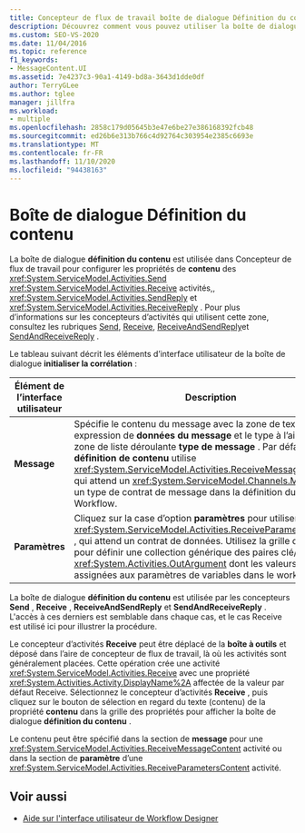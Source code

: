 ```yaml
---
title: Concepteur de flux de travail boîte de dialogue Définition du contenu
description: Découvrez comment vous pouvez utiliser la boîte de dialogue Définition du contenu pour configurer les propriétés de contenu des activités Send, Receive, SendReply et ReceiveReply.
ms.custom: SEO-VS-2020
ms.date: 11/04/2016
ms.topic: reference
f1_keywords:
- MessageContent.UI
ms.assetid: 7e4237c3-90a1-4149-bd8a-3643d1dde0df
author: TerryGLee
ms.author: tglee
manager: jillfra
ms.workload:
- multiple
ms.openlocfilehash: 2858c179d05645b3e47e6be27e386168392fcb48
ms.sourcegitcommit: ed26b6e313b766c4d92764c303954e2385c6693e
ms.translationtype: MT
ms.contentlocale: fr-FR
ms.lasthandoff: 11/10/2020
ms.locfileid: "94438163"
---
```

# <a name="content-definition-dialog-box"></a>Boîte de dialogue Définition du contenu

La boîte de dialogue **définition du contenu** est utilisée dans Concepteur de flux de travail pour configurer les propriétés de **contenu** des <xref:System.ServiceModel.Activities.Send> <xref:System.ServiceModel.Activities.Receive> activités,, <xref:System.ServiceModel.Activities.SendReply> et <xref:System.ServiceModel.Activities.ReceiveReply> . Pour plus d’informations sur les concepteurs d’activités qui utilisent cette zone, consultez les rubriques [Send](../workflow-designer/send-activity-designer.md), [Receive](../workflow-designer/receive-activity-designer.md), [ReceiveAndSendReply](../workflow-designer/receiveandsendreply-template-designer.md)et [SendAndReceiveReply](../workflow-designer/sendandreceivereply-template-designer.md) .

Le tableau suivant décrit les éléments d’interface utilisateur de la boîte de dialogue **initialiser la corrélation** :

|Élément de l’interface utilisateur|Description|
|-|-----------------|
|**Message**|Spécifie le contenu du message avec la zone de texte expression de **données du message** et le type à l’aide de la zone de liste déroulante **type de message** . Par défaut, la **définition de contenu** utilise <xref:System.ServiceModel.Activities.ReceiveMessageContent> , qui attend un <xref:System.ServiceModel.Channels.Message> ou un type de contrat de message dans la définition du service de Workflow.|
|**Paramètres**|Cliquez sur la case d’option **paramètres** pour utiliser <xref:System.ServiceModel.Activities.ReceiveParametersContent> , qui attend un contrat de données. Utilisez la grille de données pour définir une collection générique des paires clé/valeur <xref:System.Activities.OutArgument> dont les valeurs sont assignées aux paramètres de variables dans le workflow actuel.|

La boîte de dialogue **définition du contenu** est utilisée par les concepteurs **Send** , **Receive** , **ReceiveAndSendReply** et **SendAndReceiveReply** . L'accès à ces derniers est semblable dans chaque cas, et le cas Receive est utilisé ici pour illustrer la procédure.

Le concepteur d’activités **Receive** peut être déplacé de la **boîte à outils** et déposé dans l’aire de concepteur de flux de travail, là où les activités sont généralement placées. Cette opération crée une activité <xref:System.ServiceModel.Activities.Receive> avec une propriété <xref:System.Activities.Activity.DisplayName%2A> affectée de la valeur par défaut Receive. Sélectionnez le concepteur d’activités **Receive** , puis cliquez sur le bouton de sélection en regard du texte (contenu) de la propriété **contenu** dans la grille des propriétés pour afficher la boîte de dialogue **définition du contenu** .

Le contenu peut être spécifié dans la section de **message** pour une <xref:System.ServiceModel.Activities.ReceiveMessageContent> activité ou dans la section de **paramètre** d’une <xref:System.ServiceModel.Activities.ReceiveParametersContent> activité.

## <a name="see-also"></a>Voir aussi

- [Aide sur l'interface utilisateur de Workflow Designer](browse-and-select-a-dotnet-type-dialog-box.md)